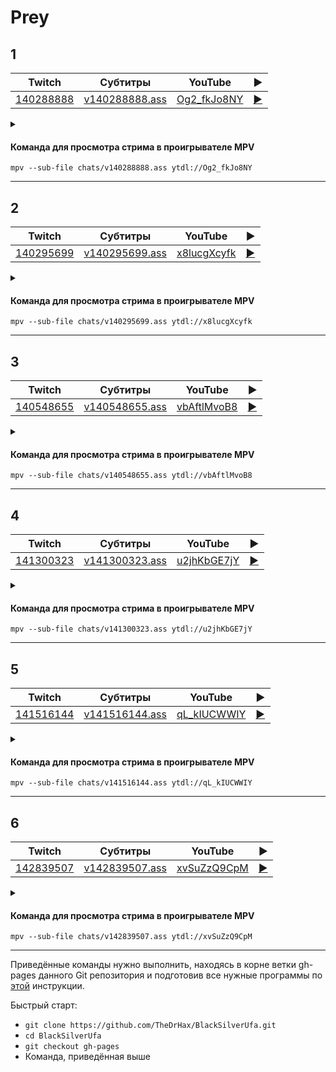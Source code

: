<!-- video.js -->
<link href="https://cdnjs.cloudflare.com/ajax/libs/video.js/6.3.3/video-js.css" rel="stylesheet">
<script src="https://cdnjs.cloudflare.com/ajax/libs/video.js/6.3.3/video.js"></script>
<!-- videojs-youtube -->
<script src="https://cdnjs.cloudflare.com/ajax/libs/videojs-youtube/2.4.1/Youtube.js"></script>
<!-- libjass -->
<link href="https://cdn.jsdelivr.net/npm/libjass@0.11.0/libjass.css" rel="stylesheet">
<script src="https://cdn.jsdelivr.net/npm/libjass@0.11.0/libjass.js"></script>
<!-- videojs-ass -->
<link href="https://cdn.jsdelivr.net/npm/videojs-ass@0.8.0/src/videojs.ass.css" rel="stylesheet">
<script src="https://cdn.jsdelivr.net/npm/videojs-ass@0.8.0/src/videojs.ass.js"></script>
<!-- videojs-resolution-switcher -->
<script src="https://cdn.jsdelivr.net/npm/videojs-resolution-switcher@0.4.2/lib/videojs-resolution-switcher.min.js"></script>

<script>
function createPlayer(id, youtube, twitch) {
  videojs(id, {
    controls: true,
    nativeControlsForTouch: false,
    width: 640,
    height: 360,
    fluid: true,
    plugins: {
      ass: {
        src: ["../chats/v" + twitch + ".ass"],
        delay: -0.1,
      },
      videoJsResolutionSwitcher: {
        default: 'high',
        dynamicLabel: true
      }
    },
    techOrder: ["youtube"],
    sources: [{
      "type": "video/youtube",
      "src": "https://www.youtube.com/watch?v=" + youtube
    }]
  });
}
</script>

# Prey

## 1

| Twitch | Субтитры | YouTube | ▶ |
| ------ | -------- | ------- | - |
| [140288888](https://www.twitch.tv/videos/140288888) | [v140288888.ass](../chats/v140288888.ass) | [Og2_fkJo8NY](https://www.youtube.com/watch?v=Og2_fkJo8NY) | <a href="/src/player.html?v=Og2_fkJo8NY&s=140288888" onclick="return openPlayer140288888()">▶</a> |

<script>
  function openPlayer140288888() {
    createPlayer("player-Og2_fkJo8NY", "Og2_fkJo8NY", "140288888");
    document.getElementById("spoiler-Og2_fkJo8NY").click();
    return false;
  }
</script>

<details>
  <summary id="spoiler-Og2_fkJo8NY"></summary>

  <div class="player-wrapper" style="margin-top: 32px">
    <video
      id="player-Og2_fkJo8NY"
      class="video-js vjs-default-skin vjs-big-play-centered" />
  </div>
</details>

#### Команда для просмотра стрима в проигрывателе MPV

```
mpv --sub-file chats/v140288888.ass ytdl://Og2_fkJo8NY
```

----
## 2

| Twitch | Субтитры | YouTube | ▶ |
| ------ | -------- | ------- | - |
| [140295699](https://www.twitch.tv/videos/140295699) | [v140295699.ass](../chats/v140295699.ass) | [x8lucgXcyfk](https://www.youtube.com/watch?v=x8lucgXcyfk) | <a href="/src/player.html?v=x8lucgXcyfk&s=140295699" onclick="return openPlayer140295699()">▶</a> |

<script>
  function openPlayer140295699() {
    createPlayer("player-x8lucgXcyfk", "x8lucgXcyfk", "140295699");
    document.getElementById("spoiler-x8lucgXcyfk").click();
    return false;
  }
</script>

<details>
  <summary id="spoiler-x8lucgXcyfk"></summary>

  <div class="player-wrapper" style="margin-top: 32px">
    <video
      id="player-x8lucgXcyfk"
      class="video-js vjs-default-skin vjs-big-play-centered" />
  </div>
</details>

#### Команда для просмотра стрима в проигрывателе MPV

```
mpv --sub-file chats/v140295699.ass ytdl://x8lucgXcyfk
```

----
## 3

| Twitch | Субтитры | YouTube | ▶ |
| ------ | -------- | ------- | - |
| [140548655](https://www.twitch.tv/videos/140548655) | [v140548655.ass](../chats/v140548655.ass) | [vbAftlMvoB8](https://www.youtube.com/watch?v=vbAftlMvoB8) | <a href="/src/player.html?v=vbAftlMvoB8&s=140548655" onclick="return openPlayer140548655()">▶</a> |

<script>
  function openPlayer140548655() {
    createPlayer("player-vbAftlMvoB8", "vbAftlMvoB8", "140548655");
    document.getElementById("spoiler-vbAftlMvoB8").click();
    return false;
  }
</script>

<details>
  <summary id="spoiler-vbAftlMvoB8"></summary>

  <div class="player-wrapper" style="margin-top: 32px">
    <video
      id="player-vbAftlMvoB8"
      class="video-js vjs-default-skin vjs-big-play-centered" />
  </div>
</details>

#### Команда для просмотра стрима в проигрывателе MPV

```
mpv --sub-file chats/v140548655.ass ytdl://vbAftlMvoB8
```

----
## 4

| Twitch | Субтитры | YouTube | ▶ |
| ------ | -------- | ------- | - |
| [141300323](https://www.twitch.tv/videos/141300323) | [v141300323.ass](../chats/v141300323.ass) | [u2jhKbGE7jY](https://www.youtube.com/watch?v=u2jhKbGE7jY) | <a href="/src/player.html?v=u2jhKbGE7jY&s=141300323" onclick="return openPlayer141300323()">▶</a> |

<script>
  function openPlayer141300323() {
    createPlayer("player-u2jhKbGE7jY", "u2jhKbGE7jY", "141300323");
    document.getElementById("spoiler-u2jhKbGE7jY").click();
    return false;
  }
</script>

<details>
  <summary id="spoiler-u2jhKbGE7jY"></summary>

  <div class="player-wrapper" style="margin-top: 32px">
    <video
      id="player-u2jhKbGE7jY"
      class="video-js vjs-default-skin vjs-big-play-centered" />
  </div>
</details>

#### Команда для просмотра стрима в проигрывателе MPV

```
mpv --sub-file chats/v141300323.ass ytdl://u2jhKbGE7jY
```

----
## 5

| Twitch | Субтитры | YouTube | ▶ |
| ------ | -------- | ------- | - |
| [141516144](https://www.twitch.tv/videos/141516144) | [v141516144.ass](../chats/v141516144.ass) | [qL_kIUCWWIY](https://www.youtube.com/watch?v=qL_kIUCWWIY) | <a href="/src/player.html?v=qL_kIUCWWIY&s=141516144" onclick="return openPlayer141516144()">▶</a> |

<script>
  function openPlayer141516144() {
    createPlayer("player-qL_kIUCWWIY", "qL_kIUCWWIY", "141516144");
    document.getElementById("spoiler-qL_kIUCWWIY").click();
    return false;
  }
</script>

<details>
  <summary id="spoiler-qL_kIUCWWIY"></summary>

  <div class="player-wrapper" style="margin-top: 32px">
    <video
      id="player-qL_kIUCWWIY"
      class="video-js vjs-default-skin vjs-big-play-centered" />
  </div>
</details>

#### Команда для просмотра стрима в проигрывателе MPV

```
mpv --sub-file chats/v141516144.ass ytdl://qL_kIUCWWIY
```

----
## 6

| Twitch | Субтитры | YouTube | ▶ |
| ------ | -------- | ------- | - |
| [142839507](https://www.twitch.tv/videos/142839507) | [v142839507.ass](../chats/v142839507.ass) | [xvSuZzQ9CpM](https://www.youtube.com/watch?v=xvSuZzQ9CpM) | <a href="/src/player.html?v=xvSuZzQ9CpM&s=142839507" onclick="return openPlayer142839507()">▶</a> |

<script>
  function openPlayer142839507() {
    createPlayer("player-xvSuZzQ9CpM", "xvSuZzQ9CpM", "142839507");
    document.getElementById("spoiler-xvSuZzQ9CpM").click();
    return false;
  }
</script>

<details>
  <summary id="spoiler-xvSuZzQ9CpM"></summary>

  <div class="player-wrapper" style="margin-top: 32px">
    <video
      id="player-xvSuZzQ9CpM"
      class="video-js vjs-default-skin vjs-big-play-centered" />
  </div>
</details>

#### Команда для просмотра стрима в проигрывателе MPV

```
mpv --sub-file chats/v142839507.ass ytdl://xvSuZzQ9CpM
```

----

Приведённые команды нужно выполнить, находясь в корне ветки gh-pages данного Git репозитория и подготовив все нужные программы по [этой](../tutorials/watch-online.md) инструкции.

Быстрый старт:
* `git clone https://github.com/TheDrHax/BlackSilverUfa.git`
* `cd BlackSilverUfa`
* `git checkout gh-pages`
* Команда, приведённая выше

